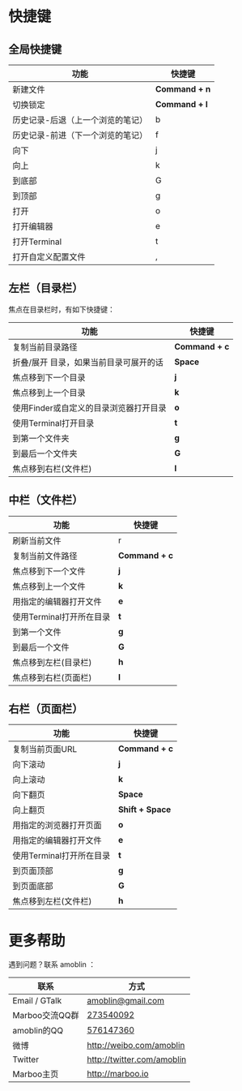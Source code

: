 # 快捷键

<!-- create time: 2014-11-21 13:24:12  -->

## 全局快捷键

| 功能 | 快捷键 |
|-----|--------|
| 新建文件 | **Command + n** |
| 切换锁定  | **Command + l**     |
| 历史记录-后退（上一个浏览的笔记） | b |
| 历史记录-前进（下一个浏览的笔记） | f |
| 向下 | j |
| 向上 | k |
| 到底部 | G |
| 到顶部 | g |
| 打开 | o |
| 打开编辑器 | e |
| 打开Terminal | t |
| 打开自定义配置文件 | , |

## 左栏（目录栏）
焦点在目录栏时，有如下快捷键：

| 功能 | 快捷键 |
|---------------|------------------|
| 复制当前目录路径 | **Command + c** |
| 折叠/展开 目录，如果当前目录可展开的话 | **Space** |
| 焦点移到下一个目录 | **j** |
| 焦点移到上一个目录 | **k** |
| 使用Finder或自定义的目录浏览器打开目录 | **o** |
| 使用Terminal打开目录 | **t** |
| 到第一个文件夹 | **g** |
| 到最后一个文件夹 | **G** |
| 焦点移到右栏(文件栏) | **l** |

## 中栏（文件栏）
| 功能 | 快捷键 |
|---------------|------------------|
| 刷新当前文件 | r |
| 复制当前文件路径 | **Command + c** |
| 焦点移到下一个文件 | **j** |
| 焦点移到上一个文件 | **k** |
| 用指定的编辑器打开文件 | **e** |
| 使用Terminal打开所在目录 | **t** |
| 到第一个文件 | **g** |
| 到最后一个文件 | **G** |
| 焦点移到左栏(目录栏) | **h** |
| 焦点移到右栏(页面栏) | **l** |

## 右栏（页面栏）

| 功能 | 快捷键 |
|---------------|------------------|
| 复制当前页面URL | **Command + c** |
| 向下滚动 | **j** |
| 向上滚动 | **k** |
| 向下翻页 | **Space** |
| 向上翻页 | **Shift + Space** |
| 用指定的浏览器打开页面 | **o** |
| 用指定的编辑器打开文件 | **e** |
| 使用Terminal打开所在目录 | **t** |
| 到页面顶部 | **g** |
| 到页面底部 | **G** |
| 焦点移到左栏(文件栏) | **h** |

# 更多帮助

遇到问题？联系 amoblin ：

| 联系 | 方式 |
|-----|------|
| Email / GTalk | <amoblin@gmail.com> |
| Marboo交流QQ群 | [273540092](qq://273540092) |
| amoblin的QQ | [576147360](qq://576147360) |
| 微博 | <http://weibo.com/amoblin> |
| Twitter | <http://twitter.com/amoblin> |
| Marboo主页 | <http://marboo.io>
